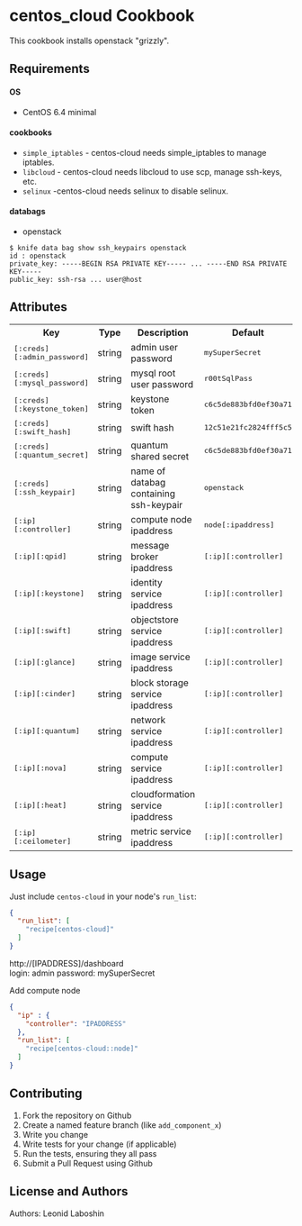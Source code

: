 centos_cloud Cookbook
=====================

This cookbook installs openstack "grizzly".

Requirements
------------
#### OS

- CentOS 6.4 minimal

#### cookbooks
- `simple_iptables` - centos-cloud needs simple_iptables to manage iptables.
- `libcloud` -  centos-cloud needs libcloud to use scp, manage ssh-keys, etc.
- `selinux` -centos-cloud needs selinux to disable selinux.

#### databags
- openstack 

```
$ knife data bag show ssh_keypairs openstack
id : openstack
private_key: -----BEGIN RSA PRIVATE KEY----- ... -----END RSA PRIVATE KEY-----
public_key: ssh-rsa ... user@host
```

Attributes
----------

<table>
  <tr>
    <th>Key</th>
    <th>Type</th>
    <th>Description</th>
    <th>Default</th>
  </tr>
  <tr>
    <td><tt>[:creds][:admin_password]</tt></td>
    <td>string</td>
    <td>admin user password</td>
    <td><tt>mySuperSecret</tt></td>
  </tr>
  <tr>
    <td><tt>[:creds][:mysql_password]</tt></td>
    <td>string</td>
    <td>mysql root user password</td>
    <td><tt>r00tSqlPass</tt></td>
  </tr>
  <tr>
    <td><tt>[:creds][:keystone_token]</tt></td>
    <td>string</td>
    <td>keystone token</td>
    <td><tt>c6c5de883bfd0ef30a71</tt></td>
  </tr>
  <tr>
    <td><tt>[:creds][:swift_hash]</tt></td>
    <td>string</td>
    <td>swift hash</td>
    <td><tt>12c51e21fc2824fff5c5</tt></td>
  </tr>
  <tr>
    <td><tt>[:creds][:quantum_secret]</tt></td>
    <td>string</td>
    <td>quantum shared secret</td>
    <td><tt>c6c5de883bfd0ef30a71</tt></td>
  </tr>
  <tr>
    <td><tt>[:creds][:ssh_keypair]</tt></td>
    <td>string</td>
    <td>name of databag containing ssh-keypair </td>
    <td><tt>openstack</tt></td>
  </tr>
  <tr>
    <td><tt>[:ip][:controller]</tt></td>
    <td>string</td>
    <td>compute node ipaddress</td>
    <td><tt>node[:ipaddress]</tt></td>
  </tr>
  <tr>
    <td><tt>[:ip][:qpid]</tt></td>
    <td>string</td>
    <td>message broker ipaddress</td>
    <td><tt>[:ip][:controller]</tt></td>
  </tr>
  <tr>
    <td><tt>[:ip][:keystone]</tt></td>
    <td>string</td>
    <td>identity service ipaddress</td>
    <td><tt>[:ip][:controller]</tt></td>
  </tr>
  <tr>
    <td><tt>[:ip][:swift]</tt></td>
    <td>string</td>
    <td>objectstore service ipaddress</td>
    <td><tt>[:ip][:controller]</tt></td>
  </tr>
  <tr>
    <td><tt>[:ip][:glance]</tt></td>
    <td>string</td>
    <td>image service  ipaddress</td>
    <td><tt>[:ip][:controller]</tt></td>
  </tr>
  <tr>
    <td><tt>[:ip][:cinder]</tt></td>
    <td>string</td>
    <td>block storage service ipaddress</td>
    <td><tt>[:ip][:controller]</tt></td>
  </tr>
  <tr>
    <td><tt>[:ip][:quantum]</tt></td>
    <td>string</td>
    <td>network service  ipaddress</td>
    <td><tt>[:ip][:controller]</tt></td>
  </tr>
  <tr>
    <td><tt>[:ip][:nova]</tt></td>
    <td>string</td>
    <td>compute service ipaddress</td>
    <td><tt>[:ip][:controller]</tt></td>
  </tr>
  <tr>
    <td><tt>[:ip][:heat]</tt></td>
    <td>string</td>
    <td>cloudformation service ipaddress</td>
    <td><tt>[:ip][:controller]</tt></td>
  </tr>
  <tr>
    <td><tt>[:ip][:ceilometer]</tt></td>
    <td>string</td>
    <td>metric service ipaddress</td>
    <td><tt>[:ip][:controller]</tt></td>
  </tr>
</table>

Usage
-----

Just include `centos-cloud` in your node's `run_list`:

```json
{
  "run_list": [
    "recipe[centos-cloud]"
  ]
}
```
http://[IPADDRESS]/dashboard  
login: admin 
password: mySuperSecret

Add compute node

```json
{
  "ip" : { 
    "controller": "IPADDRESS"
  },
  "run_list": [
    "recipe[centos-cloud::node]"
  ]
}
```



Contributing
------------

1. Fork the repository on Github
2. Create a named feature branch (like `add_component_x`)
3. Write you change
4. Write tests for your change (if applicable)
5. Run the tests, ensuring they all pass
6. Submit a Pull Request using Github

License and Authors
-------------------
Authors: Leonid Laboshin
